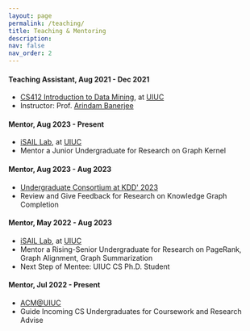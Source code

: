 ```yaml
---
layout: page
permalink: /teaching/
title: Teaching & Mentoring
description:
nav: false
nav_order: 2
---
```


#### **Teaching Assistant**, Aug 2021 - Dec 2021
* [CS412 Introduction to Data Mining](https://arindam.cs.illinois.edu/courses/f21cs412/), at [UIUC](https://cs.illinois.edu/)
* Instructor: Prof. [Arindam Banerjee](https://arindam.cs.illinois.edu/)

#### **Mentor**, Aug 2023 - Present
* [iSAIL Lab](https://isail-laboratory.github.io/), at [UIUC](https://cs.illinois.edu/)
* Mentor a Junior Undergraduate for Research on Graph Kernel

#### **Mentor**, Aug 2023 - Aug 2023
* [Undergraduate Consortium at KDD' 2023](https://kdd.org/kdd2023/call-for-undergraduate-consortium/)
* Review and Give Feedback for Research on Knowledge Graph Completion

#### **Mentor**, May 2022 - Aug 2023
* [iSAIL Lab](https://isail-laboratory.github.io/), at [UIUC](https://cs.illinois.edu/)
* Mentor a Rising-Senior Undergraduate for Research on PageRank, Graph Alignment, Graph Summarization
* Next Step of Mentee: UIUC CS Ph.D. Student

#### **Mentor**, Jul 2022 - Present
* [ACM@UIUC](https://acm.illinois.edu/)
* Guide Incoming CS Undergraduates for Coursework and Research Advise
